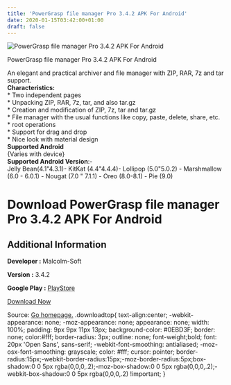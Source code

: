 ```yaml
---
title: 'PowerGrasp file manager Pro 3.4.2 APK For Android'
date: 2020-01-15T03:42:00+01:00
draft: false
---
```


![PowerGrasp file manager Pro 3.4.2 APK For Android](https://i1.wp.com/apkhome.net/wp-content/uploads/2020/01/PowerGrasp-file-manager-Pro-3.4.2.png "PowerGrasp file manager Pro 3.4.2 APK For Android")

  

PowerGrasp file manager Pro 3.4.2 APK For Android

An elegant and practical archiver and file manager with ZIP, RAR, 7z and tar support.  
**Characteristics:**  
\* Two independent pages  
\* Unpacking ZIP, RAR, 7z, tar, and also tar.gz  
\* Creation and modification of ZIP, 7z, tar and tar.gz  
\* File manager with the usual functions like copy, paste, delete, share, etc.  
\* root operations  
\* Support for drag and drop  
\* Nice look with material design  
**Supported Android**  
{Varies with device}  
**Supported Android Version**:-  
Jelly Bean(4.1"4.3.1)- KitKat (4.4"4.4.4)- Lollipop (5.0"5.0.2) - Marshmallow (6.0 - 6.0.1) - Nougat (7.0 " 7.1.1) - Oreo (8.0-8.1) - Pie (9.0)

Download PowerGrasp file manager Pro 3.4.2 APK For Android
==========================================================

Additional Information
----------------------

**Developer :** Malcolm-Soft

**Version :** 3.4.2

**Google Play :** [PlayStore](https://play.google.com/store/apps/details?id=com.malcolmsoft.powergrasp&hl=en)

  

[Download Now](https://store4app.co/post/powergrasp-file-manager-pro-3-4-2-apk-for-android_1579013679)

  
Source: [Go homepage.](https://store4app.co/post/powergrasp-file-manager-pro-3-4-2-apk-for-android_1579013679) .downloadtop{ text-align:center; -webkit-appearance: none; -moz-appearance: none; appearance: none; width: 100%; padding: 9px 9px 11px 13px; background-color: #0EBD3F; border: none; color:#fff; border-radius: 3px; outline: none; font-weight;bold; font: 20px 'Open Sans', sans-serif; -webkit-font-smoothing: antialiased; -moz-osx-font-smoothing: grayscale; color: #fff; cursor: pointer; border-radius:15px;-webkit-border-radius:15px;-moz-border-radius:5px;box-shadow:0 0 5px rgba(0,0,0,.2);-moz-box-shadow:0 0 5px rgba(0,0,0,.2);-webkit-box-shadow:0 0 5px rgba(0,0,0,.2) !important; }